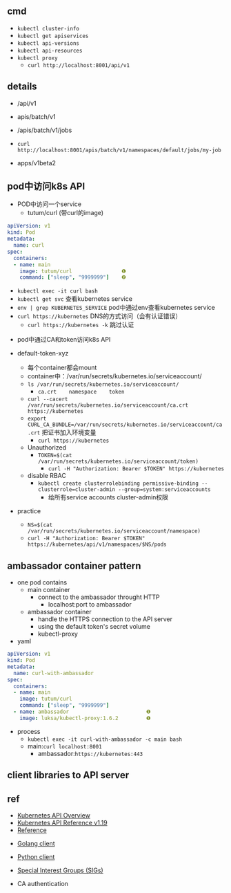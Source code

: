 
## cmd
+ `kubectl cluster-info`
+ `kubectl get apiservices`
+ `kubectl api-versions`
+ `kubectl api-resources`
+ `kubectl proxy`
    + `curl http://localhost:8001/api/v1`

## details
<!-- core api resources:pods,services... -->
+ /api/v1   
<!-- job resource-->
+ apis/batch/v1
<!-- name:jobs -->
   + /apis/batch/v1/jobs 
<!-- kubectl get job my-job -o json -->
   + `curl http://localhost:8001/apis/batch/v1/namespaces/default/jobs/my-job`
<!-- <group>/<version> -->
+ apps/v1beta2 

## pod中访问k8s API

+ POD中访问一个service
   + tutum/curl (带curl的image)
```yaml
apiVersion: v1
kind: Pod
metadata:
  name: curl
spec:
  containers:
  - name: main
    image: tutum/curl                ❶
    command: ["sleep", "9999999"]    ❷
```
   - `kubectl exec -it curl bash`
   - `kubectl get svc` 查看kubernetes service
   - `env | grep KUBERNETES_SERVICE` pod中通过env查看kubernetes service
   - `curl https://kubernetes` DNS的方式访问（会有认证错误）
      - `curl https://kubernetes -k` 跳过认证

+ pod中通过CA和token访问k8s API

+ default-token-xyz
   + 每个container都会mount
   + container中：/var/run/secrets/kubernetes.io/serviceaccount/
   + `ls /var/run/secrets/kubernetes.io/serviceaccount/`
      + `ca.crt    namespace    token`
   + `curl --cacert /var/run/secrets/kubernetes.io/serviceaccount/ca.crt https://kubernetes`
   + `export CURL_CA_BUNDLE=/var/run/secrets/kubernetes.io/serviceaccount/ca.crt` 把证书加入环境变量
      - `curl https://kubernetes`
   + Unauthorized
      + `TOKEN=$(cat /var/run/secrets/kubernetes.io/serviceaccount/token)`
         + `curl -H "Authorization: Bearer $TOKEN" https://kubernetes`
   + disable RBAC
      + `kubectl create clusterrolebinding permissive-binding --clusterrole=cluster-admin --group=system:serviceaccounts`
         - 给所有service accounts  cluster-admin权限

+ practice
   + `NS=$(cat /var/run/secrets/kubernetes.io/serviceaccount/namespace)`
   + `curl -H "Authorization: Bearer $TOKEN" https://kubernetes/api/v1/namespaces/$NS/pods`


## ambassador container pattern
+ one pod contains
   + main container
      + connect to the ambassador throught HTTP
         + localhost:port to ambassador
   + ambassador container
      + handle the HTTPS connection to the API server
      + using the default token's secret volume
      + kubectl-proxy
+ yaml
```yaml
apiVersion: v1
kind: Pod
metadata:
  name: curl-with-ambassador
spec:
  containers:
  - name: main
    image: tutum/curl
    command: ["sleep", "9999999"]
  - name: ambassador                         ❶
    image: luksa/kubectl-proxy:1.6.2         ❶

```

+ process
   + `kubectl exec -it curl-with-ambassador -c main bash`
   <!-- kubectl proxy----port 8001 -->
   + main:`curl localhost:8001`
      + ambassador:`https://kubernetes:443`


## client libraries to API server

## ref
+ [Kubernetes API Overview](https://kubernetes.io/docs/reference/using-api/api-overview/)
+ [Kubernetes API Reference v1.19](https://kubernetes.io/docs/reference/generated/kubernetes-api/v1.19/)
+ [Reference](https://kubernetes.io/docs/reference/)
<!-- client libraries -->
+ [Golang client](https://github.com/kubernetes/client-go)
+ [Python client](https://github.com/kubernetes-incubator/client-python)
+ [Special Interest Groups (SIGs)](https://github.com/kubernetes/community/blob/master/sig-list.md.)

+ CA authentication